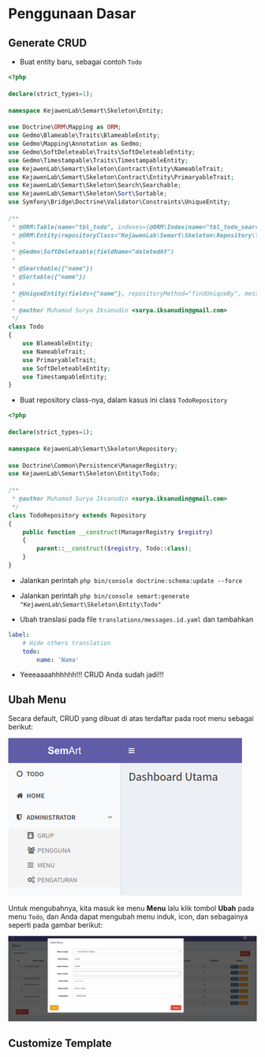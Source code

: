 # Penggunaan Dasar

## Generate CRUD

- Buat entity baru, sebagai contoh `Todo`

```php
<?php

declare(strict_types=1);

namespace KejawenLab\Semart\Skeleton\Entity;

use Doctrine\ORM\Mapping as ORM;
use Gedmo\Blameable\Traits\BlameableEntity;
use Gedmo\Mapping\Annotation as Gedmo;
use Gedmo\SoftDeleteable\Traits\SoftDeleteableEntity;
use Gedmo\Timestampable\Traits\TimestampableEntity;
use KejawenLab\Semart\Skeleton\Contract\Entity\NameableTrait;
use KejawenLab\Semart\Skeleton\Contract\Entity\PrimaryableTrait;
use KejawenLab\Semart\Skeleton\Search\Searchable;
use KejawenLab\Semart\Skeleton\Sort\Sortable;
use Symfony\Bridge\Doctrine\Validator\Constraints\UniqueEntity;

/**
 * @ORM\Table(name="tbl_todo", indexes={@ORM\Index(name="tbl_todo_search_idx", columns={"nama"})})
 * @ORM\Entity(repositoryClass="KejawenLab\Semart\Skeleton\Repository\TodoRepository")
 *
 * @Gedmo\SoftDeleteable(fieldName="deletedAt")
 *
 * @Searchable({"name"})
 * @Sortable({"name"})
 *
 * @UniqueEntity(fields={"name"}, repositoryMethod="findUniqueBy", message="label.crud.non_unique_or_deleted")
 *
 * @author Muhamad Surya Iksanudin <surya.iksanudin@gmail.com>
 */
class Todo
{
    use BlameableEntity;
    use NameableTrait;
    use PrimaryableTrait;
    use SoftDeleteableEntity;
    use TimestampableEntity;
}

```

- Buat repository class-nya, dalam kasus ini class `TodoRepository`

```php
<?php

declare(strict_types=1);

namespace KejawenLab\Semart\Skeleton\Repository;

use Doctrine\Common\Persistence\ManagerRegistry;
use KejawenLab\Semart\Skeleton\Entity\Todo;

/**
 * @author Muhamad Surya Iksanudin <surya.iksanudin@gmail.com>
 */
class TodoRepository extends Repository
{
    public function __construct(ManagerRegistry $registry)
    {
        parent::__construct($registry, Todo::class);
    }
}

```

- Jalankan perintah `php bin/console doctrine:schema:update --force`

- Jalankan perintah `php bin/console semart:generate "KejawenLab\Semart\Skeleton\Entity\Todo"`

- Ubah translasi pada file `translations/messages.id.yaml` dan tambahkan 

```yaml
label:
    # Hide others translation
    todo:
        name: 'Nama'
```

- Yeeeaaaahhhhhh!!! CRUD Anda sudah jadi!!!

## Ubah Menu

Secara default, CRUD yang dibuat di atas terdaftar pada root menu sebagai berikut:

 ![Todo](doc/imgs/todo.png "Todo")
 
 Untuk mengubahnya, kita masuk ke menu **Menu** lalu klik tombol **Ubah** pada menu `Todo`, dan Anda dapat mengubah menu induk, icon, dan sebagainya seperti pada gambar berikut:
 
 ![Todo Menu](doc/imgs/todo_menu.png "Todo Menu")

## Customize Template

